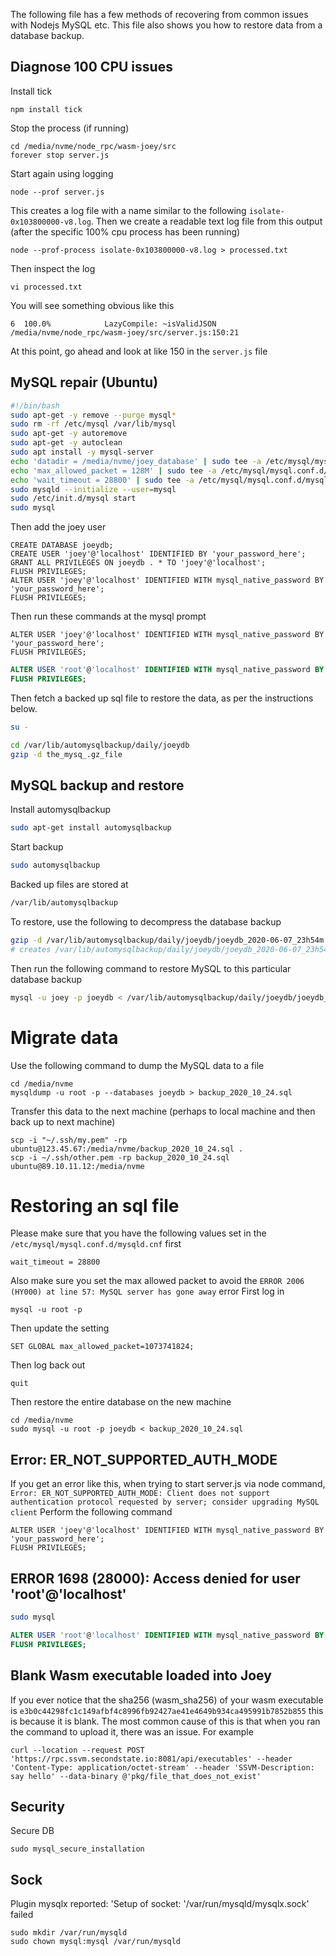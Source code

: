 The following file has a few methods of recovering from common issues with Nodejs MySQL etc. This file also shows you how to restore data from a database backup.

## Diagnose 100 CPU issues
Install tick

```
npm install tick
```
Stop the process (if running)
```
cd /media/nvme/node_rpc/wasm-joey/src
forever stop server.js
```
Start again using logging
```
node --prof server.js
```
This creates a log file with a name similar to the following `isolate-0x103800000-v8.log`.
Then we create a readable text log file from this output (after the specific 100% cpu process has been running)
```
node --prof-process isolate-0x103800000-v8.log > processed.txt
```
Then inspect the log
```
vi processed.txt
```
You will see something obvious like this
```
6  100.0%            LazyCompile: ~isValidJSON /media/nvme/node_rpc/wasm-joey/src/server.js:150:21
```
At this point, go ahead and look at like 150 in the `server.js` file

## MySQL repair (Ubuntu)

```bash
#!/bin/bash
sudo apt-get -y remove --purge mysql*
sudo rm -rf /etc/mysql /var/lib/mysql
sudo apt-get -y autoremove
sudo apt-get -y autoclean
sudo apt install -y mysql-server
echo 'datadir = /media/nvme/joey_database' | sudo tee -a /etc/mysql/mysql.conf.d/mysqld.cnf
echo 'max_allowed_packet = 128M' | sudo tee -a /etc/mysql/mysql.conf.d/mysqld.cnf
echo 'wait_timeout = 28800' | sudo tee -a /etc/mysql/mysql.conf.d/mysqld.cnf
sudo mysqld --initialize --user=mysql
sudo /etc/init.d/mysql start
sudo mysql
```
Then add the joey user
```mysql
CREATE DATABASE joeydb;
CREATE USER 'joey'@'localhost' IDENTIFIED BY 'your_password_here';
GRANT ALL PRIVILEGES ON joeydb . * TO 'joey'@'localhost';
FLUSH PRIVILEGES;
ALTER USER 'joey'@'localhost' IDENTIFIED WITH mysql_native_password BY 'your_password_here';
FLUSH PRIVILEGES;
```
Then run these commands at the mysql prompt
```
ALTER USER 'joey'@'localhost' IDENTIFIED WITH mysql_native_password BY 'your_password_here';
FLUSH PRIVILEGES;
```
```SQL
ALTER USER 'root'@'localhost' IDENTIFIED WITH mysql_native_password BY 'your_password_here';
FLUSH PRIVILEGES;
```

Then fetch a backed up sql file to restore the data, as per the instructions below.

```bash
su -
```
```bash
cd /var/lib/automysqlbackup/daily/joeydb
gzip -d the_mysq_.gz_file
```

## MySQL backup and restore

Install automysqlbackup
```bash
sudo apt-get install automysqlbackup
```
Start backup
```bash
sudo automysqlbackup
```
Backed up files are stored at
```bash
/var/lib/automysqlbackup
```
To restore, use the following to decompress the database backup
```bash
gzip -d /var/lib/automysqlbackup/daily/joeydb/joeydb_2020-06-07_23h54m.Sunday.sql.gz
# creates /var/lib/automysqlbackup/daily/joeydb/joeydb_2020-06-07_23h54m.Sunday.sql
```
Then run the following command to restore MySQL to this particular database backup
```bash
mysql -u joey -p joeydb < /var/lib/automysqlbackup/daily/joeydb/joeydb_2020-06-07_23h54m.Sunday.sql
```

# Migrate data
Use the following command to dump the MySQL data to a file
```
cd /media/nvme
mysqldump -u root -p --databases joeydb > backup_2020_10_24.sql
```
Transfer this data to the next machine (perhaps to local machine and then back up to next machine)
```
scp -i "~/.ssh/my.pem" -rp ubuntu@123.45.67:/media/nvme/backup_2020_10_24.sql .
scp -i ~/.ssh/other.pem -rp backup_2020_10_24.sql ubuntu@89.10.11.12:/media/nvme
```
# Restoring an sql file

Please make sure that you have the following values set in the `/etc/mysql/mysql.conf.d/mysqld.cnf` first
```
wait_timeout = 28800
```
Also make sure you set the max allowed packet to avoid the `ERROR 2006 (HY000) at line 57: MySQL server has gone away` error
First log in
```
mysql -u root -p
```
Then update the setting
```
SET GLOBAL max_allowed_packet=1073741824;
```
Then log back out
```
quit
```
Then restore the entire database on the new machine
```
cd /media/nvme
sudo mysql -u root -p joeydb < backup_2020_10_24.sql
```


## Error: ER_NOT_SUPPORTED_AUTH_MODE

If you get an error like this, when trying to start server.js via node command, `Error: ER_NOT_SUPPORTED_AUTH_MODE: Client does not support authentication protocol requested by server; consider upgrading MySQL client`
Perform the following command 
```
ALTER USER 'joey'@'localhost' IDENTIFIED WITH mysql_native_password BY 'your_password_here';
FLUSH PRIVILEGES;
```
## ERROR 1698 (28000): Access denied for user 'root'@'localhost'

```bash
sudo mysql
```
```SQL
ALTER USER 'root'@'localhost' IDENTIFIED WITH mysql_native_password BY 'your_password_here';
FLUSH PRIVILEGES;
```

## Blank Wasm executable loaded into Joey
If you ever notice that the sha256 (wasm_sha256) of your wasm executable is `e3b0c44298fc1c149afbf4c8996fb92427ae41e4649b934ca495991b7852b855` this is because it is blank. The most common cause of this is that when you ran the command to upload it, there was an issue. For example 
```
curl --location --request POST 'https://rpc.ssvm.secondstate.io:8081/api/executables' --header 'Content-Type: application/octet-stream' --header 'SSVM-Description: say hello' --data-binary @'pkg/file_that_does_not_exist'
```
## Security
Secure DB
```
sudo mysql_secure_installation
```

## Sock
Plugin mysqlx reported: 'Setup of socket: '/var/run/mysqld/mysqlx.sock' failed
```
sudo mkdir /var/run/mysqld
sudo chown mysql:mysql /var/run/mysqld
```
